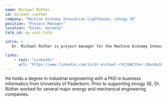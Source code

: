 ```yaml
---
name: Michael Rüther
id: michael-ruether
company: "Machine Economy Innovation Lighthouse, innogy SE"
position: "Project Manager"
location: "Essen, Germany"
talk_id: my-cool-talk

intro: >
   Dr. Michael Rüther is project manager for the Machine Economy Innovation Lighthouse at innogy SE, and is driving the Twin of Things project.

links:
    - text: "LinkedIn"
      url: "https://www.linkedin.com/in/dr-michael-r%C3%BCther-36aa9a106/?ppe=1"
---
```


He holds a degree in industrial engineering with a PhD in business informatics from University of Paderborn. Prior to supporting innogy SE, Dr. Rüther worked for several major energy and mechanical engineering companies.
